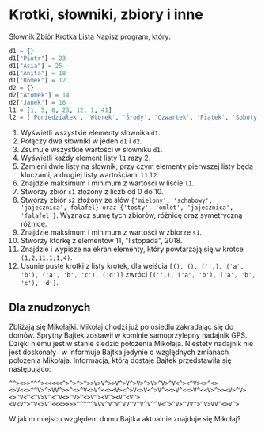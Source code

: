 # Krotki, słowniki, zbiory i inne

[Słownik](https://docs.python.org/3/library/stdtypes.html#dict)
[Zbiór](https://docs.python.org/3/library/stdtypes.html?highlight=set#set)
[Krotka](https://docs.python.org/3/library/stdtypes.html#tuple)
[Lista](https://docs.python.org/3/library/stdtypes.html#list)
Napisz program, który:

```python
d1 = {}
d1["Piotr"] = 23
d1["Asia"] = 25
d1["Anita"] = 18
d1["Romek"] = 12
d2 = {}
d2["Atomek"] = 14
d2["Janek"] = 16
l1 = [1, 5, 6, 23, 12, 1, 41]
l2 = ['Poniedziałek', 'Wtorek', 'Środy', 'Czwartek', 'Piątek', 'Soboty']
```

1. Wyświetli wszystkie elementy słownika `d1`.
2. Połączy dwa słowniki w jeden `d1` i `d2`.
3. Zsumuje wszystkie wartości w słowniku `d1`.
4. Wyświetli każdy element listy `l1` razy 2.
5. Zamieni dwie listy na słownik, przy czym elementy pierwszej listy będą kluczami, a drugiej listy wartościami `l1` `l2`.
6. Znajdzie maksimum i minimum z wartości w liście `l1`.
7. Stworzy zbiór `s1` złożony z liczb od 0 do 10.
8. Stworzy zbiór `s2` złożony ze słów `{'mielony', 'schabowy', 'jajecznica', falafel} oraz {'tosty', 'omlet', 'jajecznica', 'falafel'}`. Wyznacz sumę tych zbiorów, różnicę oraz symetryczną różnicę.
9. Znajdzie maksimum i minimum z wartości w zbiorze `s1`.
10. Stworzy ktorkę z elementów 11, "listopada", 2018.
11. Znajdzie i wypisze na ekran elementy, który powtarzają się w krotce `(1,2,11,1,1,4)`.
12. Usunie puste krotki z listy krotek, dla wejścia `[(), (), ('',), ('a', 'b'), ('a', 'b', 'c'), ('d')]` zwróci `[('',), ('a', 'b'), ('a', 'b', 'c'), 'd']`.

## Dla znudzonych

Zbliżają się Mikołajki. Mikołaj chodzi już po osiedlu zakradając się do domów.
Sprytny Bajtek zostawił w kominie samoprzylepny nadajnik GPS.
Dzięki niemu jest w stanie śledzić położenia Mikołaja.
Niestety nadajnik nie jest doskonały i w informuje Bajtka jedynie o względnych zmianach położenia Mikołaja.
Informacja, którą dostaje Bajtek przedstawiła się następująco:
```
^^><>>^^^><<<<<^>^>^>^>>V>V^>>V^>V^>V>^>V>^V>^V<^><^V><>^<><>V<<>^^V>^>VV^>>^<>^V<>V^<<><V><^>V<>V<^>V^<<>V^<<>V^<<V>^>><V>^V><>^V<^<^V>V^<^V<>^V>^<>V^><V^><V^<V^><V<V^>^V<>V^<<<>>>>^^^^^VVV^V^V^VV^V^V^V^^V<^>^V>^VV^>^V>VV^<>V^>
```
W jakim miejscu względem domu Bajtka aktualnie znajduje się Mikołaj?
